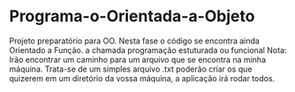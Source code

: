 # Programa-o-Orientada-a-Objeto
Projeto preparatório para OO. Nesta fase o código se encontra ainda Orientado a Função. a chamada programação estuturada ou funcional
Nota: Irão encontrar um caminho para um arquivo que se encontra na minha máquina. Trata-se de um simples arquivo .txt poderão criar os que quizerem em um diretório 
da vossa máquina, a aplicação irá rodar todos.
